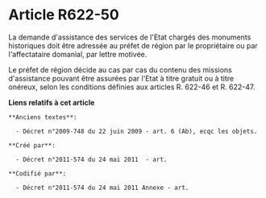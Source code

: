 # Article R622-50

La demande d'assistance des services de l'Etat chargés des monuments historiques doit être adressée au préfet de région par
le propriétaire ou par l'affectataire domanial, par lettre motivée.

Le préfet de région décide au cas par cas du contenu des missions d'assistance pouvant être assurées par l'Etat à titre
gratuit ou à titre onéreux, selon les conditions définies aux articles R. 622-46 et R. 622-47.

**Liens relatifs à cet article**

	**Anciens textes**:

	  - Décret n°2009-748 du 22 juin 2009 - art. 6 (Ab), ecqc les objets.

	**Créé par**:

	  - Décret n°2011-574 du 24 mai 2011  - art.

	**Codifié par**:

	  - Décret n°2011-574 du 24 mai 2011 Annexe - art.
